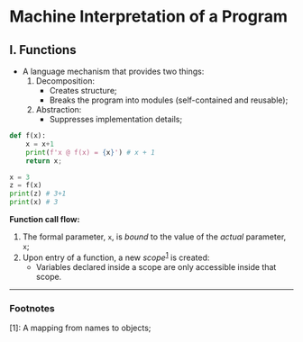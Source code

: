 # Machine Interpretation of a Program

## I. Functions
- A language  mechanism that provides two things:
	1. Decomposition:
		- Creates structure;
		- Breaks the program into modules (self-contained and reusable);
	2. Abstraction:
		- Suppresses implementation details;

```py
def f(x):
	x = x+1
	print(f'x @ f(x) = {x}') # x + 1
	return x;

x = 3
z = f(x)
print(z) # 3+1
print(x) # 3
```

**Function call flow:**
1. The formal parameter, `x`, is _bound_ to the value of the _actual_ parameter, `x`;
2. Upon entry of a function, a new _scope_<sup>[1](#fn-1)</sup> is created:
	- Variables declared inside a scope are only accessible inside that scope.
---

### Footnotes
<a name="fn-1">[1]</a>: A mapping from names to objects;
